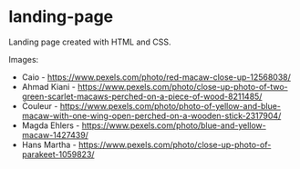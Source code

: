 # landing-page
Landing page created with HTML and CSS.

Images:
- Caio - https://www.pexels.com/photo/red-macaw-close-up-12568038/
- Ahmad Kiani - https://www.pexels.com/photo/close-up-photo-of-two-green-scarlet-macaws-perched-on-a-piece-of-wood-8211485/
- Couleur - https://www.pexels.com/photo/photo-of-yellow-and-blue-macaw-with-one-wing-open-perched-on-a-wooden-stick-2317904/
- Magda Ehlers - https://www.pexels.com/photo/blue-and-yellow-macaw-1427439/
- Hans Martha - https://www.pexels.com/photo/close-up-photo-of-parakeet-1059823/